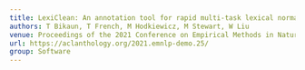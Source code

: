 ```yaml
---
title: LexiClean: An annotation tool for rapid multi-task lexical normalisation
authors: T Bikaun, T French, M Hodkiewicz, M Stewart, W Liu
venue: Proceedings of the 2021 Conference on Empirical Methods in Natural Language Processing: System Demonstrations
url: https://aclanthology.org/2021.emnlp-demo.25/
group: Software
---
```

